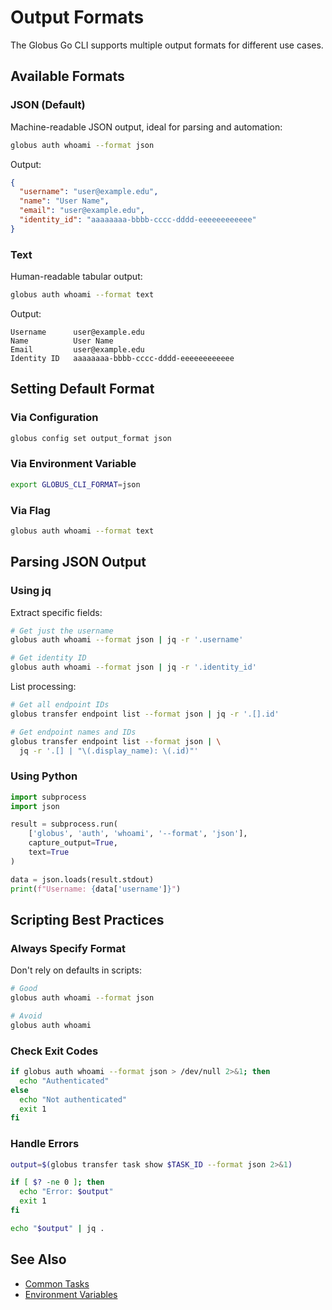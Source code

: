 # Output Formats

The Globus Go CLI supports multiple output formats for different use cases.

## Available Formats

### JSON (Default)

Machine-readable JSON output, ideal for parsing and automation:

```bash
globus auth whoami --format json
```

Output:

```json
{
  "username": "user@example.edu",
  "name": "User Name",
  "email": "user@example.edu",
  "identity_id": "aaaaaaaa-bbbb-cccc-dddd-eeeeeeeeeeee"
}
```

### Text

Human-readable tabular output:

```bash
globus auth whoami --format text
```

Output:

```
Username      user@example.edu
Name          User Name
Email         user@example.edu
Identity ID   aaaaaaaa-bbbb-cccc-dddd-eeeeeeeeeeee
```

## Setting Default Format

### Via Configuration

```bash
globus config set output_format json
```

### Via Environment Variable

```bash
export GLOBUS_CLI_FORMAT=json
```

### Via Flag

```bash
globus auth whoami --format text
```

## Parsing JSON Output

### Using jq

Extract specific fields:

```bash
# Get just the username
globus auth whoami --format json | jq -r '.username'

# Get identity ID
globus auth whoami --format json | jq -r '.identity_id'
```

List processing:

```bash
# Get all endpoint IDs
globus transfer endpoint list --format json | jq -r '.[].id'

# Get endpoint names and IDs
globus transfer endpoint list --format json | \
  jq -r '.[] | "\(.display_name): \(.id)"'
```

### Using Python

```python
import subprocess
import json

result = subprocess.run(
    ['globus', 'auth', 'whoami', '--format', 'json'],
    capture_output=True,
    text=True
)

data = json.loads(result.stdout)
print(f"Username: {data['username']}")
```

## Scripting Best Practices

### Always Specify Format

Don't rely on defaults in scripts:

```bash
# Good
globus auth whoami --format json

# Avoid
globus auth whoami
```

### Check Exit Codes

```bash
if globus auth whoami --format json > /dev/null 2>&1; then
  echo "Authenticated"
else
  echo "Not authenticated"
  exit 1
fi
```

### Handle Errors

```bash
output=$(globus transfer task show $TASK_ID --format json 2>&1)

if [ $? -ne 0 ]; then
  echo "Error: $output"
  exit 1
fi

echo "$output" | jq .
```

## See Also

- [Common Tasks](common-tasks.md)
- [Environment Variables](environment-variables.md)
